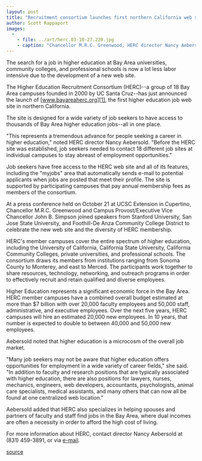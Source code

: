 ```yaml
---
layout: post
title: "Recruitment consortium launches first northern California web site for jobs in higher education"
author: Scott Rappaport
images:
  -
    - file: ../art/herc.03-10-27.220.jpg
    - caption: "Chancellor M.R.C. Greenwood, HERC director Nancy Aebersold, and San Jose State professor Andre Willis at a press conference to announce the launch of the first higher education job web site in northern California. Nancy Aebersold is the director of the Higher Education Recruitment Consortium, a group of 18 Bay Area campuses founded in 2000 by UCSC. Photo: Scott Rappaport"
---
```


The search for a job in higher education at Bay Area universities, community colleges, and professional schools is now a lot less labor intensive due to the development of a new web site.

The Higher Education Recruitment Consortium (HERC)--a group of 18 Bay Area campuses founded in 2000 by UC Santa Cruz--has just announced the launch of [www.bayareaherc.org][1], the first higher education job web site in northern California.

The site is designed for a wide variety of job seekers to have access to thousands of Bay Area higher education jobs--all in one place.   

"This represents a tremendous advance for people seeking a career in higher education," noted HERC director Nancy Aebersold. "Before the HERC site was established, job seekers needed to contact 18 different job sites at individual campuses to stay abreast of employment opportunities."  

Job seekers have free access to the HERC web site and all of its features, including the "myjobs" area that automatically sends e-mail to potential applicants when jobs are posted that meet their profile. The site is supported by participating campuses that pay annual membership fees as members of the consortium.   

At a press conference held on October 21 at UCSC Extension in Cupertino, Chancellor M.R.C. Greenwood and Campus Provost/Executive Vice Chancellor John B. Simpson joined speakers from Stanford University, San Jose State University, and Foothill-De Anza Community College District to celebrate the new web site and the diversity of HERC membership.  

HERC's member campuses cover the entire spectrum of higher education, including the University of California, California State University, California Community Colleges, private universities, and professional schools. The consortium draws its members from institutions ranging from Sonoma County to Monterey, and east to Merced. The participants work together to share resources, technology, networking, and outreach programs in order to effectively recruit and retain qualified and diverse employees.  

Higher Education represents a significant economic force in the Bay Area. HERC member campuses have a combined overall budget estimated at more than $7 billion with over 20,000 faculty employees and 50,000 staff, administrative, and executive employees. Over the next five years, HERC campuses will hire an estimated 20,000 new employees. In 10 years, that number is expected to double to between 40,000 and 50,000 new employees.  

Aebersold noted that higher education is a microcosm of the overall job market.  

"Many job seekers may not be aware that higher education offers opportunities for employment in a wide variety of career fields," she said. "In addition to faculty and research positions that are typically associated with higher education, there are also positions for lawyers, nurses, mechanics, engineers, web developers, accountants, psychologists, animal care specialists, medical assistants, and many others that can now all be found at one centralized web location."  

Aebersold added that HERC also specializes in helping spouses and partners of faculty and staff find jobs in the Bay Area, where dual incomes are often a necessity in order to afford the high cost of living.   
  
For more information about HERC, contact director Nancy Aebersold at (831) 459-3891, or via [e-mail][2].

[1]: http://www.bayareaherc.org/
[2]: mailto:nancy@bayareaherc.org

[source](http://www1.ucsc.edu/currents/03-04/10-27/jobs.html "Permalink to jobs")

